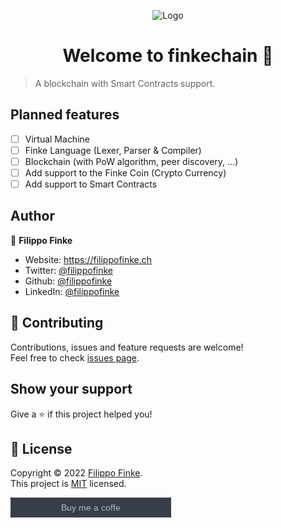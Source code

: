 <p align="center">
  <img alt="Logo" width="200" src="https://user-images.githubusercontent.com/37296364/152857688-7ff43313-fd4f-4bad-821f-26dcf03db4bd.gif" />
</p>

<h1 align="center">Welcome to finkechain 👋</h1>

> A blockchain with Smart Contracts support.

## Planned features

- [ ] Virtual Machine
- [ ] Finke Language (Lexer, Parser & Compiler)
- [ ] Blockchain (with PoW algorithm, peer discovery, ...)
- [ ] Add support to the Finke Coin (Crypto Currency)
- [ ] Add support to Smart Contracts

## Author

👤 **Filippo Finke**

- Website: https://filippofinke.ch
- Twitter: [@filippofinke](https://twitter.com/filippofinke)
- Github: [@filippofinke](https://github.com/filippofinke)
- LinkedIn: [@filippofinke](https://linkedin.com/in/filippofinke)

## 🤝 Contributing

Contributions, issues and feature requests are welcome!<br />Feel free to check [issues page](https://github.com/filippofinke/finkechain/issues).

## Show your support

Give a ⭐️ if this project helped you!

## 📝 License

Copyright © 2022 [Filippo Finke](https://github.com/filippofinke).<br />
This project is [MIT](https://github.com/filippofinke/finkechain/LICENSE) licensed.

<a href="https://www.buymeacoffee.com/filippofinke">
  <img src="https://github.com/filippofinke/filippofinke/raw/main/images/buymeacoffe.png" alt="Buy Me A McFlurry">
</a>
